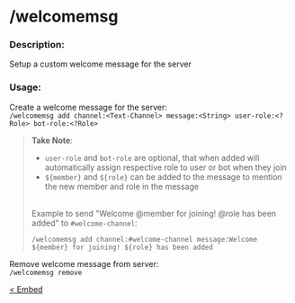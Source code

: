 # /welcomemsg

### Description:
Setup a custom welcome message for the server<br>

### Usage:
Create a welcome message for the server:<br>
`/welcomemsg add channel:<Text-Channel> message:<String> user-role:<?Role> bot-role:<?Role>`<br>
> **Take Note**:<br>
> - `user-role` and `bot-role` are optional, that when added will automatically assign respective role to user or bot when they join
> - `${member}` and `${role}` can be added to the message to mention the new member and role in the message<br><br>
>
> Example to send "Welcome @member for joining! @role has been added" to `#welcome-channel`:
> ```
> /welcomemsg add channel:#welcome-channel message:Welcome ${member} for joining! ${role} has been added
> ```

Remove welcome message from server:<br>
`/welcomemsg remove`<br>

<a class="button prev" href="./#/commands/utilitycommands/embed" role="button">< Embed</a>